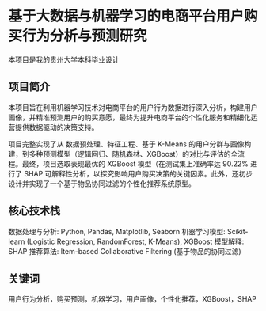 # 基于大数据与机器学习的电商平台用户购买行为分析与预测研究

本项目是我的贵州大学本科毕业设计

## 项目简介

本项目旨在利用机器学习技术对电商平台的用户行为数据进行深入分析，构建用户画像，并精准预测用户的购买意愿，最终为提升电商平台的个性化服务和精细化运营提供数据驱动的决策支持。

项目完整实现了从 数据预处理、特征工程、基于 K-Means 的用户分群与画像构建，到多种预测模型（逻辑回归、随机森林、XGBoost）的对比与评估的全流程。最终，项目选取表现最优的 XGBoost 模型（在测试集上准确率达 90.22% 进行了 SHAP 可解释性分析，以探究影响用户购买决策的关键因素。此外，还初步设计并实现了一个基于物品协同过滤的个性化推荐系统原型。

## 核心技术栈

数据处理与分析: Python, Pandas, Matplotlib, Seaborn
机器学习模型: Scikit-learn (Logistic Regression, RandomForest, K-Means), XGBoost
模型解释: SHAP 
推荐算法: Item-based Collaborative Filtering (基于物品的协同过滤) 

## 关键词
用户行为分析，购买预测，机器学习，用户画像，个性化推荐，XGBoost，SHAP 
